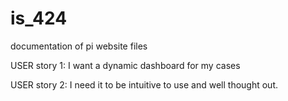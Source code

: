 # is_424
documentation of pi website files 

USER story 1: 
I want a dynamic dashboard for my cases

USER story 2:
I need it to be intuitive to use and well thought out. 



